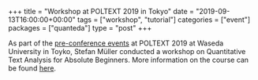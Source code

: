 +++
title = "Workshop at POLTEXT 2019 in Tokyo"
date = "2019-09-13T16:00:00+00:00"
tags = ["workshop", "tutorial"]
categories = ["event"]
packages = ["quanteda"]
type = "post"
+++

As part of the [pre-conference events](https://www.poltextconference.org/program/pre-conference-events) at POLTEXT 2019 at Waseda University in Toyko, Stefan Müller conducted a workshop on Quantitative Text Analysis for Absolute Beginners. More information on the course can be found [here](https://sites.google.com/view/poltext2019/program/pre-conference-events?authuser=0).
